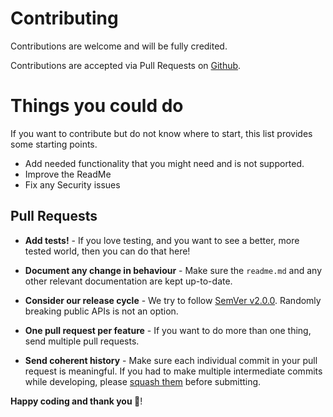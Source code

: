 # Contributing

Contributions are welcome and will be fully credited.

Contributions are accepted via Pull Requests on [Github](https://github.com/sudorealm/alien-select).

# Things you could do

If you want to contribute but do not know where to start, this list provides some starting points.

- Add needed functionality that you might need and is not supported.
- Improve the ReadMe
- Fix any Security issues

## Pull Requests

- **Add tests!** - If you love testing, and you want to see a better, more tested world, then you can do that here!

- **Document any change in behaviour** - Make sure the `readme.md` and any other relevant documentation are kept up-to-date.

- **Consider our release cycle** - We try to follow [SemVer v2.0.0](http://semver.org/). Randomly breaking public APIs is not an option.

- **One pull request per feature** - If you want to do more than one thing, send multiple pull requests.

- **Send coherent history** - Make sure each individual commit in your pull request is meaningful. If you had to make multiple intermediate commits while developing, please [squash them](http://www.git-scm.com/book/en/v2/Git-Tools-Rewriting-History#Changing-Multiple-Commit-Messages) before submitting.

**Happy coding and thank you 🥳**!
